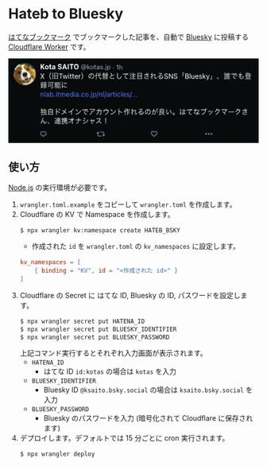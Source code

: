 # Hateb to Bluesky

[はてなブックマーク](https://b.hatena.ne.jp/) でブックマークした記事を、自動で [Bluesky](https://bsky.app/) に投稿する [Cloudflare Worker](https://www.cloudflare.com/ja-jp/developer-platform/workers/) です。

![Screenshot](./screenshot.png)

## 使い方

[Node.js](https://nodejs.org/) の実行環境が必要です。

1. `wrangler.toml.example` をコピーして `wrangler.toml` を作成します。
2. Cloudflare の KV で Namespace を作成します。
    ```
    $ npx wrangler kv:namespace create HATEB_BSKY
    ```
    - 作成された `id` を `wrangler.toml` の `kv_namespaces` に設定します。
    ```toml
    kv_namespaces = [
        { binding = "KV", id = "<作成された id>" }
    ]
    ```
3. Cloudflare の Secret に はてな ID, Bluesky の ID, パスワードを設定します。
    ```
    $ npx wrangler secret put HATENA_ID
    $ npx wrangler secret put BLUESKY_IDENTIFIER
    $ npx wrangler secret put BLUESKY_PASSWORD
    ```
    上記コマンド実行するとそれぞれ入力画面が表示されます。
    - `HATENA_ID`
        - はてな ID `id:kotas` の場合は `kotas` を入力
    - `BLUESKY_IDENTIFIER`
        - Bluesky ID `@ksaito.bsky.social` の場合は `ksaito.bsky.social` を入力
    - `BLUESKY_PASSWORD`
        - Bluesky のパスワードを入力 (暗号化されて Cloudflare に保存されます)
4. デプロイします。デフォルトでは 15 分ごとに cron 実行されます。
    ```
    $ npx wrangler deploy
    ```
